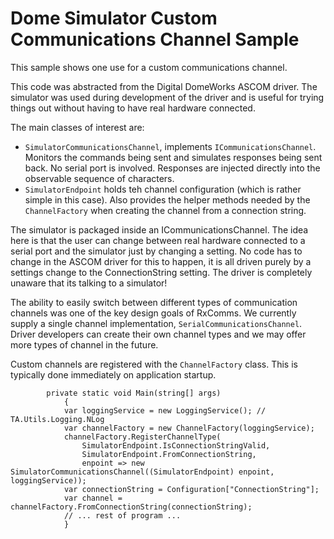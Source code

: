 ﻿# Dome Simulator Custom Communications Channel Sample #

This sample shows one use for a custom communications channel.

This code was abstracted from the Digital DomeWorks ASCOM driver.
The simulator was used during development of the driver and is useful
for trying things out without having to have real hardware connected.

The main classes of interest are:

- `SimulatorCommunicationsChannel`, implements `ICommunicationsChannel`.
  Monitors the commands being sent and simulates responses being sent back.
  No serial port is involved.
  Responses are injected directly into the observable sequence of characters.
- `SimulatorEndpoint` holds teh channel configuration (which is rather simple in this case).
  Also provides the helper methods needed by the `ChannelFactory` when creating
  the channel from a connection string.

The simulator is packaged inside an ICommunicationsChannel.
The idea here is that the user can change between real hardware
connected to a serial port and the simulator just by changing a setting.
No code has to change in the ASCOM driver for this to happen, it is all driven
purely by a settings change to the ConnectionString setting.
The driver is completely unaware that its talking to a simulator!

The ability to easily switch between different types of communication channels
was one of the key design goals of RxComms.
We currently supply a single channel implementation, `SerialCommunicationsChannel`.
Driver developers can create their own channel types and we may offer more types
of channel in the future.

Custom channels are registered with the `ChannelFactory` class.
This is typically done immediately on application startup.

``` lang=cs
        private static void Main(string[] args)
            {
            var loggingService = new LoggingService(); // TA.Utils.Logging.NLog
            var channelFactory = new ChannelFactory(loggingService);
            channelFactory.RegisterChannelType(
                SimulatorEndpoint.IsConnectionStringValid,
                SimulatorEndpoint.FromConnectionString,
                enpoint => new SimulatorCommunicationsChannel((SimulatorEndpoint) enpoint, loggingService));
            var connectionString = Configuration["ConnectionString"];
            var channel = channelFactory.FromConnectionString(connectionString);
            // ... rest of program ...
            }
```
